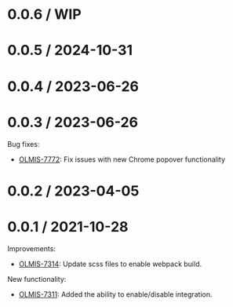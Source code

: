0.0.6 / WIP
==================

0.0.5 / 2024-10-31
==================

0.0.4 / 2023-06-26
==================

0.0.3 / 2023-06-26
==================
Bug fixes:
* [OLMIS-7772](https://openlmis.atlassian.net/browse/OLMIS-7772): Fix issues with new Chrome popover functionality

0.0.2 / 2023-04-05
==================

0.0.1 / 2021-10-28
==================

Improvements:
* [OLMIS-7314](https://openlmis.atlassian.net/browse/OLMIS-7314): Update scss files to enable webpack build.

New functionality:
* [OLMIS-7311](https://openlmis.atlassian.net/browse/OLMIS-7311): Added the ability to enable/disable integration.
